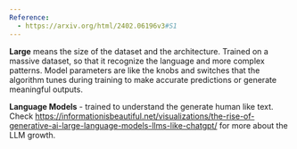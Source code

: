 ```yaml
---
Reference:
  - https://arxiv.org/html/2402.06196v3#S1
---
```

**Large** means the size of the dataset and the architecture.
Trained on a massive dataset, so that it recognize the language and more complex patterns.
Model parameters are like the knobs and switches that the algorithm tunes during training to make accurate predictions or generate meaningful outputs.

**Language Models** - trained to understand the generate human like text. Check https://informationisbeautiful.net/visualizations/the-rise-of-generative-ai-large-language-models-llms-like-chatgpt/ for more about the LLM growth.


